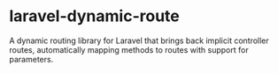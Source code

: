 # laravel-dynamic-route
A dynamic routing library for Laravel that brings back implicit controller routes, automatically mapping methods to routes with support for parameters.
